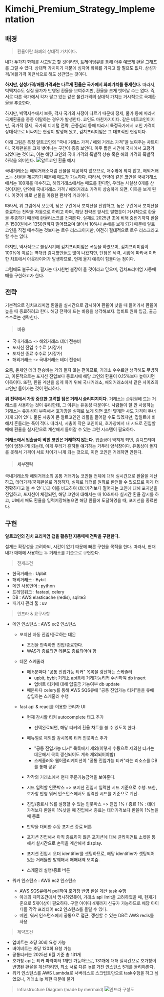 # Kimchi_Premium_Strategy_Implementation

## 배경

> 환율이란 화폐의 상대적 가치이다.

내가 두가지 화폐를 사고팔고 할 것이라면, 트레이딩뷰를 통해 아주 예쁘게 환율 그래프를 그릴 수 있다.
상대적 가치이기 때문에 심지어 화폐를 가지고 할 필요도 없다. 삼성가격/애플가격 이런식으로 해도 상관없는 것이다.

**하지만, 삼성가격/애플가격과는 다르게 환율은 국가에서 화폐가치를 통제한다.**
따라서, 빅맥지수도 실질 물가가 반영된 환율을 보여주지만, 환율을
크게 벗어날 수는 없다. 즉, 서로 다른 국가에서 각자 팔고 있는 같은 물건가격의 상대적 가치는 거시적으로
국제환율을 추종한다.

하지만, 빅맥지수에서 보듯, 각자 국가의 사정이 다르기 때문에 정세, 물가 등에
따라서 국제환율을 종종 이탈하는 경우가 발생한다. 코인도 마찬가지이다. 같은 비트코인이지만, 국가적
정세, 국가의 디지털 전략, 군중심리 등에 따라서 특정국가에서 코인 가격이 상대적으로 비싸지는 현상이
발생해 왔고, 김치프리미엄은 그 대표적인 현상이다.

아래 그림은 특정 알트코인의 "국내 거래소 가격 / 해외 거래소 가격"을 보여주는 차트이다.
국제환율을 크게 벗어나는 구간이 종종 보인다. 아주 짧은 시간에 국내에서 고평가 되었다는 것이고, 이는
해당 코인의 국내 가격의 폭발적 상승 혹은 해외 가격의 폭발적 하락을 의미한다.
![알트코인 환율 예시](./assets/img/altcoin_kimchi_premium.png)

국내거래소는 해외거래소처럼 선물을 제공하지 않으므로, 매수밖에 되지 않고, 해외거래소는 선물을 제공하기 때문에
매도가 가능하다. 따라서, 만약에 같은 코인을 국내거래소에서는 100개를 매수하고, 해외거래소에서는 매도를 한다면,
우리는 사실상 0개를 산 것이지만, 만약에 국내거래소 가격 / 해외거래소 가격이 상승하게 되면, 이득을 보게 된다.
이것이 바로 선물을 이용한 환차익 거래이다.

따라서, 위 그림에서 보듯이, 낮은 구간에서 포지션을 진입하고, 높은 구간에서 포지션을 종료하는 전략을 자동으로
하려고 하며, 해당 전략은 앞서도 말했듯이 거시적으로 환율을 추종하기 때문에 환율리스크를 전제한다. 실제로 2025년
초에 비해 중반기까지 환율은 1500원에서 1350원까지 떨어졌으며 앉아서 10%나 손해를 보게 되기 때문에 알트코인을
직접 매수하는 것보다는 로우 리스크이지만, 여전히 절대적으로 로우 리스크라고 할 수는 없다.

하지만, 역사적으로 불장시기에 김치프리미엄은 폭등을 하였으며, 김치프리미엄이 100%에 이르는 역대급 김치코인들도
많이 나왔지만, 단점은 세력, 시황에 따라서 이러한 차트에서 아웃라이어가 발생하므로, 언제 올지 예측이 힘들다는 점이다.

그럼에도 불구하고, 필자는 다시한번 불장이 올 것이라고 믿으며, 김치프리미엄 자동매매를 구현하고자 한다.

## 전략

기본적으로 김치프리미엄 환율을 실시간으로 감시하여 환율이 낮을 때 들어가서 환율이 높을 때 종료하려고 한다.
해당 전략에 드는 비용을 생각해보자. 업비트 원화 입금, 출금 수수료는 생략한다.

> #### 비용

- 국내거래소 -> 해외거래소 테더 전송비
- 포지션 진입 수수료 (시장가)
- 포지션 종료 수수료 (시장가)
- 해외거래소 -> 국내거래소 테더 전송비

요즘, 온체인 테더 전송비는 거의 들지 않는 편이므로, 거래소 수수료만 생각해도 무방하고, 이론적으로는
포지션 진입보다 종료시에 해당 코인의 환율이 0.15%보다 높아지면 이득이다. 또한, 환율 계산을 쉽게 하기
위해 국내거래소, 해외거래소에서 같은 사이즈의 코인만 들어가는 것이 편리하다.

**위 전략에서 가장 중요한 고려할 점은 거래시 슬리피지이다.**
거래소는 순위권에 드는 거래소를 사용하는 것이 유리한데,
그 이유는 유동성 때문이다. 사람들이 잘 안 사용하는 거래소는 유동성이 부족해서 호가창을 실제로 보게 되면
코인 몇개만 사도 가격이 무너지게 되어 있다. 물론 시총이 큰 알트코인인 리플을 들어갈 수도 있겠지만,
잡알트에 비해서 흔들리는 폭이 적다. 따라서, 시총이 작은 코인이되, 호가창에서 내 시드로 진입할 때에 환율을
실시간으로 계산해서 들어갈 수 있는 그런 시스템이 필요하다.

**거래소에서 입출금이 막힌 코인은 거래하지 않는다.**
입출금이 막히게 되면, 김치프리미엄이 엄청나게 되는데, 이게 우리가 흔히들 얘기하는 가두리 양식장이다.
유동성이 돌지를 못해서 가격이 서로 차이가 나게 되는 것으로, 이런 코인은 거래하면 안된다.

> #### 세부전략

국내거래소와 해외거래소의 공통 거래가능 코인들 전체에 대해 실시간으로 환율을 계산하고,
테더가격(국제환율로 가정하자, 실제로 테더를 원화로 환전할 수 있으므로 이게 더 정확하다고 볼 수 있다.)과
이를 비교하여 테더가격보다 떨어지는 코인에 대해 포지션을 진입하고, 포지션이 체결되면, 해당 코인에 대해서는
매 10초마다 실시간 환율 감시를 하고, UI에서 매도 환율을 입력저장해놓으면 해당 환율에 도달하였을 때, 포지션을
종료한다.

## 구현

**알트코인의 김치 프리미엄 갭을 활용한 자동매매 전략을 구현한다.**

설계는 확장성을 고려하되, 시간이 없기 때문에 빠른 구현을 목적을 한다. 따라서, 현재 내가 매매에 사용하는 두 거래소를
기준으로 구현한다.

> 전제조건

- 한국거래소 : Upbit
- 해외거래소 : Bybit
- 메인 사용언어 : python
- 프레임워크 : fastapi, celery
- DB : AWS elasticache (redis), sqlite3
- 패키지 관리 툴 : uv

> 인프라 & 요구사항

- 메인 인스턴스 : AWS ec2 인스턴스

  - 포지션 자동 진입/종료하는 데몬

    - 조건을 만족하면 진입/종료한다.
    - WAS가 종료되면 데몬도 종료되어야 함

  - 데몬 스케줄러

    - 매 5분마다 "공통 진입가능 티커" 목록을 갱신하는 스케줄러
      - upbit, bybit 거래소 api통해 거래가능티커 수신하여 db insert
      - 업비트 티커에 대해 입출금 가능여부 db update
    - 매분마다 celery를 통해 AWS SQS큐에 "공통 진입가능 티커"들을 큐에 삽입하는 스케줄러 수행

  - fast api & react를 이용한 관리자 UI
    - 현재 감시할 티커 autocomplete 태그 추가
      - 선택완료되면, 해당 티커의 환율 차트를 볼 수 있도록 한다. 
      
    - 메뉴얼로 제외할 감시목록 티커 인풋박스 추가
      - "공통 진입가능 티커" 목록에서 제외(이렇게 수동으로 제외한 티커는 데몬에서 목록 갱신되어도 계속 제외되어야함)
      - 스케줄러와 웹어플리케이션이 "공통 진입가능 티커"라는 리소스를 DB를 통해 공유
    - 각각의 거래소에서 현재 주문가능금액을 보여준다.
    - 시드 입력할 인풋박스
      => 포지션 진입시 입력한 시드 기준으로 수행. 또한, 호가창 반영 워커 인스턴스에서도 입력한 시드를 기준으로 계산.
    - 진입/종료시 %를 설정할 수 있는 인풋박스
      => 진입 1% / 종료 1% : 테더가격보다 환율이 1%낮을 때 진입해서 종료는 테더가격보다 환율이 1%높을 때 종료
    - 만약을 대비한 수동 포지션 종료 버튼
    - 포지션 진입해서 아직 종료하지 않은 포지션에 대해 클라이언트 소켓을 통해서 실시간으로 손익을 계산해서 display.
    - 포지션 진입시 오더 identifier를 셋팅하므로, 해당 identifier가 셋팅되어 있는 거래들만 발췌해서 매매내역 보여줌.
    - 스케줄러 실행/종료 버튼

- 워커 인스턴스 : AWS ec2 인스턴스
  - AWS SQS큐에서 poll하여 호가창 반영 환율 계산 task 수행
  - 아래의 제약조건에서 명시하였듯이, 거래소 api limit을 고려하였을 때, 현재기준으로 5개이상이 필요하다. 구글 아이디 4개까지 신규가 가능하므로 해당 아이디들 각각 프리티어 ec2 인스턴스를 돌릴 수 있다.
  - 메인, 워커 인스턴스에서 공통으로 접근, 갱신할 수 있는 DB로 AWS redis를 사용

> 제약조건

- 업비트는 초당 30회 요청 가능
- 바이비트는 초당 120회 요청 가능
- 공통티커는 2025년 6월 기준 총 131개
- 호가창 api는 티커 파라미터 1개만 가능하므로, 131개에 대해 실시간으로 호가창이 반영된 환율을 계산하려면, 최소 서로 다른 ip를 가진 인스턴스 5개를 돌려야한다.
- 워커 인스턴스를 AWS Lambda로 서버리스로 스크립트만으로 task수행을 하고 싶었으나, 거래소 ip 제한 때문에 불가

> Infrastructure Diagram (made by mermaid)
> ![인프라 구성도](./assets/img/aws_ec2_architecture.png)
